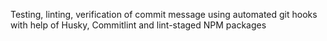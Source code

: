 Testing, linting, verification of commit message using automated git hooks with help of Husky, Commitlint and lint-staged NPM packages
